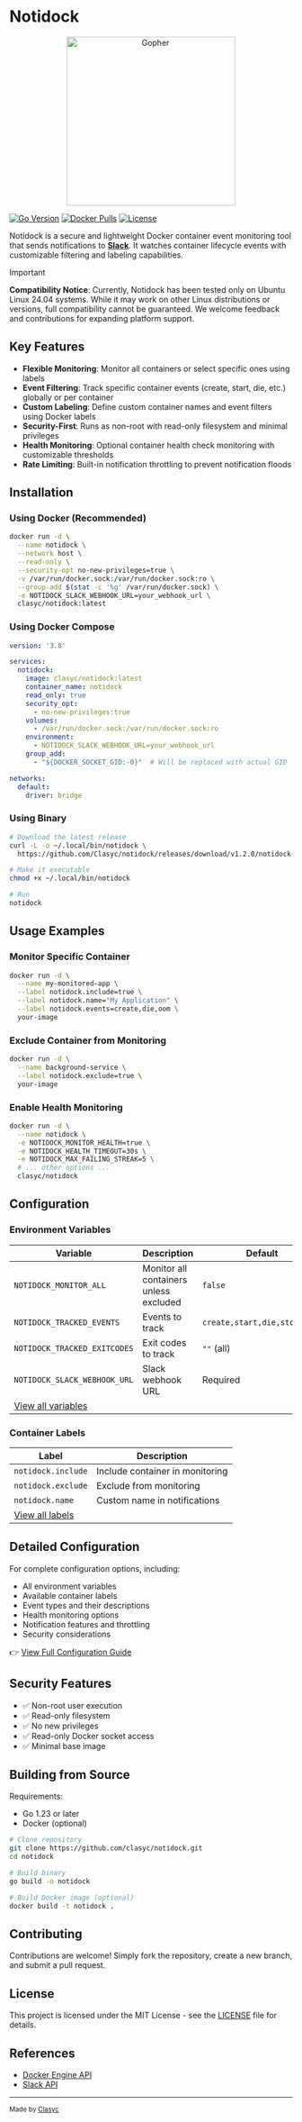 # Notidock
<div style="text-align: center;">
  <img src="gopher.png" alt="Gopher" width="300" height="300">
</div>

[![Go Version](https://img.shields.io/badge/go-1.23%2B-blue.svg)](https://go.dev/)
[![Docker Pulls](https://img.shields.io/docker/pulls/clasyc/notidock.svg)](https://hub.docker.com/r/clasyc/notidock)
[![License](https://img.shields.io/github/license/clasyc/notidock.svg)](LICENSE)

Notidock is a secure and lightweight Docker container event monitoring tool that sends notifications to **[Slack](https://slack.com/)**. It watches container lifecycle events with customizable filtering and labeling capabilities.

> [!IMPORTANT]
> **Compatibility Notice**: Currently, Notidock has been tested only on Ubuntu Linux 24.04 systems. While it may work on other Linux distributions or versions, full compatibility cannot be guaranteed. We welcome feedback and contributions for expanding platform support.

## Key Features

- **Flexible Monitoring**: Monitor all containers or select specific ones using labels
- **Event Filtering**: Track specific container events (create, start, die, etc.) globally or per container
- **Custom Labeling**: Define custom container names and event filters using Docker labels
- **Security-First**: Runs as non-root with read-only filesystem and minimal privileges
- **Health Monitoring**: Optional container health check monitoring with customizable thresholds
- **Rate Limiting**: Built-in notification throttling to prevent notification floods

## Installation

### Using Docker (Recommended)

```bash
docker run -d \
  --name notidock \
  --network host \
  --read-only \
  --security-opt no-new-privileges=true \
  -v /var/run/docker.sock:/var/run/docker.sock:ro \
  --group-add $(stat -c '%g' /var/run/docker.sock) \
  -e NOTIDOCK_SLACK_WEBHOOK_URL=your_webhook_url \
  clasyc/notidock:latest
```

### Using Docker Compose

```yaml
version: '3.8'

services:
  notidock:
    image: clasyc/notidock:latest
    container_name: notidock
    read_only: true
    security_opt:
      - no-new-privileges:true
    volumes:
      - /var/run/docker.sock:/var/run/docker.sock:ro
    environment:
      - NOTIDOCK_SLACK_WEBHOOK_URL=your_webhook_url
    group_add:
      - "${DOCKER_SOCKET_GID:-0}"  # Will be replaced with actual GID

networks:
  default:
    driver: bridge
```

### Using Binary

```bash
# Download the latest release
curl -L -o ~/.local/bin/notidock \
  https://github.com/Clasyc/notidock/releases/download/v1.2.0/notidock-linux-amd64

# Make it executable
chmod +x ~/.local/bin/notidock

# Run
notidock
```

## Usage Examples

### Monitor Specific Container

```bash
docker run -d \
  --name my-monitored-app \
  --label notidock.include=true \
  --label notidock.name="My Application" \
  --label notidock.events=create,die,oom \
  your-image
```

### Exclude Container from Monitoring

```bash
docker run -d \
  --name background-service \
  --label notidock.exclude=true \
  your-image
```

### Enable Health Monitoring

```bash
docker run -d \
  --name notidock \
  -e NOTIDOCK_MONITOR_HEALTH=true \
  -e NOTIDOCK_HEALTH_TIMEOUT=30s \
  -e NOTIDOCK_MAX_FAILING_STREAK=5 \
  # ... other options ...
  clasyc/notidock
```

## Configuration

### Environment Variables

| Variable | Description | Default |
|----------|-------------|---------|
| `NOTIDOCK_MONITOR_ALL` | Monitor all containers unless excluded | `false` |
| `NOTIDOCK_TRACKED_EVENTS` | Events to track | `create,start,die,stop,kill` |
| `NOTIDOCK_TRACKED_EXITCODES` | Exit codes to track | `""` (all) |
| `NOTIDOCK_SLACK_WEBHOOK_URL` | Slack webhook URL | Required |
| [View all variables](docs/configuration.md#environment-variables) | | |

### Container Labels

| Label | Description |
|-------|-------------|
| `notidock.include` | Include container in monitoring |
| `notidock.exclude` | Exclude from monitoring |
| `notidock.name` | Custom name in notifications |
| [View all labels](docs/configuration.md#container-labels) | |

## Detailed Configuration

For complete configuration options, including:
- All environment variables
- Available container labels
- Event types and their descriptions
- Health monitoring options
- Notification features and throttling
- Security considerations

👉 [View Full Configuration Guide](docs/configuration.md)

## Security Features

- ✅ Non-root user execution
- ✅ Read-only filesystem
- ✅ No new privileges
- ✅ Read-only Docker socket access
- ✅ Minimal base image

## Building from Source

Requirements:
- Go 1.23 or later
- Docker (optional)

```bash
# Clone repository
git clone https://github.com/clasyc/notidock.git
cd notidock

# Build binary
go build -o notidock

# Build Docker image (optional)
docker build -t notidock .
```

## Contributing

Contributions are welcome! Simply fork the repository, create a new branch, and submit a pull request.

## License

This project is licensed under the MIT License - see the [LICENSE](LICENSE.txt) file for details.

## References

- [Docker Engine API](https://docs.docker.com/engine/api/v1.43/)
- [Slack API](https://api.slack.com/messaging/webhooks)

---

<sub>Made by [Clasyc](https://github.com/clasyc)</sub>
